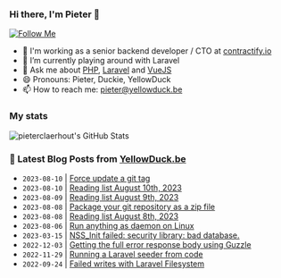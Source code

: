 ### Hi there, I'm Pieter 👋  
[![Follow Me](https://img.shields.io/github/followers/pieterclaerhout?label=Follow&style=social)](https://github.com/pieterclaerhout)

- 🏢 I'm working as a senior backend developer / CTO at [contractify.io](https://contractify.io)
- 🌱 I’m currently playing around with Laravel
- 💬 Ask me about [PHP](https://php.net), [Laravel](http://laravel.com) and [VueJS](https://vuejs.org)
- 😄 Pronouns: Pieter, Duckie, YellowDuck
- 📫 How to reach me: pieter@yellowduck.be

### My stats

![pieterclaerhout's GitHub Stats](https://github-readme-stats.vercel.app/api?username=pieterclaerhout&show_icons=true&count_private=true&line_height=40)

### 📩 Latest Blog Posts from [YellowDuck.be](https://www.yellowduck.be/)
<!-- BLOG-POST-LIST:START -->
- `2023-08-10` | [Force update a git tag](https://www.yellowduck.be/posts/force-update-a-git-tag)  
- `2023-08-10` | [Reading list August 10th, 2023](https://www.yellowduck.be/posts/reading-list-2023-08-10)  
- `2023-08-09` | [Reading list August 9th, 2023](https://www.yellowduck.be/posts/reading-list-2023-08-09)  
- `2023-08-08` | [Package your git repository as a zip file](https://www.yellowduck.be/posts/package-your-git-repo-as-a-zip)  
- `2023-08-08` | [Reading list August 8th, 2023](https://www.yellowduck.be/posts/reading-list-2023-08-08)  
- `2023-08-06` | [Run anything as daemon on Linux](https://www.yellowduck.be/posts/run-anything-as-daemon-on-linux)  
- `2023-03-15` | [NSS_Init failed: security library: bad database.](https://www.yellowduck.be/posts/nss-init-failed-security-library-bad-database)  
- `2022-12-03` | [Getting the full error response body using Guzzle](https://www.yellowduck.be/posts/getting-the-full-error-response-body-using-guzzle)  
- `2022-11-29` | [Running a Laravel seeder from code](https://www.yellowduck.be/posts/running-a-laravel-seeder-from-code)  
- `2022-09-24` | [Failed writes with Laravel Filesystem](https://www.yellowduck.be/posts/failed-writes-with-laravel-filesystem)  

<!-- BLOG-POST-LIST:END -->
